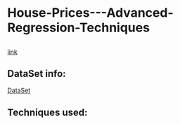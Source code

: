 # House-Prices---Advanced-Regression-Techniques

## 
[link](https://www.kaggle.com/competitions/house-prices-advanced-regression-techniques/data)
## DataSet info:
<a href="https://www.kaggle.com/competitions/house-prices-advanced-regression-techniques/data" target="_blank">DataSet</a>
## Techniques used:

## 
